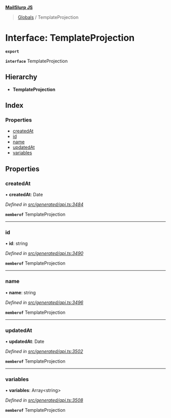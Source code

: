 **[MailSlurp JS](../README.md)**

> [Globals](../README.md) / TemplateProjection

# Interface: TemplateProjection

**`export`** 

**`interface`** TemplateProjection

## Hierarchy

* **TemplateProjection**

## Index

### Properties

* [createdAt](templateprojection.md#createdat)
* [id](templateprojection.md#id)
* [name](templateprojection.md#name)
* [updatedAt](templateprojection.md#updatedat)
* [variables](templateprojection.md#variables)

## Properties

### createdAt

•  **createdAt**: Date

*Defined in [src/generated/api.ts:3484](https://github.com/mailslurp/mailslurp-client/blob/65d1444/src/generated/api.ts#L3484)*

**`memberof`** TemplateProjection

___

### id

•  **id**: string

*Defined in [src/generated/api.ts:3490](https://github.com/mailslurp/mailslurp-client/blob/65d1444/src/generated/api.ts#L3490)*

**`memberof`** TemplateProjection

___

### name

•  **name**: string

*Defined in [src/generated/api.ts:3496](https://github.com/mailslurp/mailslurp-client/blob/65d1444/src/generated/api.ts#L3496)*

**`memberof`** TemplateProjection

___

### updatedAt

•  **updatedAt**: Date

*Defined in [src/generated/api.ts:3502](https://github.com/mailslurp/mailslurp-client/blob/65d1444/src/generated/api.ts#L3502)*

**`memberof`** TemplateProjection

___

### variables

•  **variables**: Array\<string>

*Defined in [src/generated/api.ts:3508](https://github.com/mailslurp/mailslurp-client/blob/65d1444/src/generated/api.ts#L3508)*

**`memberof`** TemplateProjection
